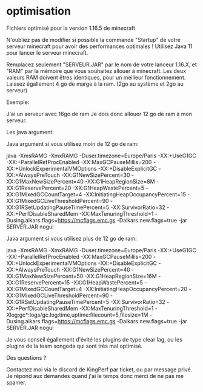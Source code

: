 # optimisation
Fichiers optimisé pour la version 1.16.5 de minecraft

N'oubliez pas de modifier si possible la commande "Startup" de votre serveur minecraft pour avoir des performances optimales !
Utilisez Java 11 pour lancer le serveur minecraft.

Remplacez seulement "SERVEUR.JAR" par le nom de votre lanceur 1.16.X, et "RAM" par la mémoire que vous souhaitez allouer à minecraft.
Les deux valeurs RAM doivent êtres identiques, pour un meilleur fonctionnement.
Laissez égallement 4 go de marge à la ram. (2go au système et 2go au serveur)

Exemple:

J'ai un serveur avec 16go de ram
Je dois donc allouer 12 go de ram à mon serveur.

Les java argument:


Java argument si vous utilisez moin de 12 go de ram:

java -XmsRAMG -XmxRAMG -Duser.timezone=Europe/Paris -XX:+UseG1GC -XX:+ParallelRefProcEnabled -XX:MaxGCPauseMillis=200 -XX:+UnlockExperimentalVMOptions -XX:+DisableExplicitGC -XX:+AlwaysPreTouch -XX:G1NewSizePercent=30 -XX:G1MaxNewSizePercent=40 -XX:G1HeapRegionSize=8M -XX:G1ReservePercent=20 -XX:G1HeapWastePercent=5 -XX:G1MixedGCCountTarget=4 -XX:InitiatingHeapOccupancyPercent=15 -XX:G1MixedGCLiveThresholdPercent=90 -XX:G1RSetUpdatingPauseTimePercent=5 -XX:SurvivorRatio=32 -XX:+PerfDisableSharedMem -XX:MaxTenuringThreshold=1 -Dusing.aikars.flags=https://mcflags.emc.gs -Daikars.new.flags=true -jar SERVER.JAR nogui

Java argument si vous utilisez plus de 12 go de ram:

java -XmsRAMG -XmxRAMG -Duser.timezone=Europe/Paris -XX:+UseG1GC -XX:+ParallelRefProcEnabled -XX:MaxGCPauseMillis=200 -XX:+UnlockExperimentalVMOptions -XX:+DisableExplicitGC -XX:+AlwaysPreTouch -XX:G1NewSizePercent=40 -XX:G1MaxNewSizePercent=50 -XX:G1HeapRegionSize=16M -XX:G1ReservePercent=15 -XX:G1HeapWastePercent=5 -XX:G1MixedGCCountTarget=4 -XX:InitiatingHeapOccupancyPercent=20 -XX:G1MixedGCLiveThresholdPercent=90 -XX:G1RSetUpdatingPauseTimePercent=5 -XX:SurvivorRatio=32 -XX:+PerfDisableSharedMem -XX:MaxTenuringThreshold=1 -Xlog:gc*:logs/gc.log:time,uptime:filecount=5,filesize=1M -Dusing.aikars.flags=https://mcflags.emc.gs -Daikars.new.flags=true -jar SERVER.JAR nogui

Je vous conseil égallement d'évité les plugins de type clear lag, ou les plugins de la team songoda qui sont très mal optimisé.

Des questions ?

Contactez moi via le discord de KingPerf par ticket, ou par message privé.
Je répond aux demandes quand j'ai le temps donc merci de ne pas me spamer.
